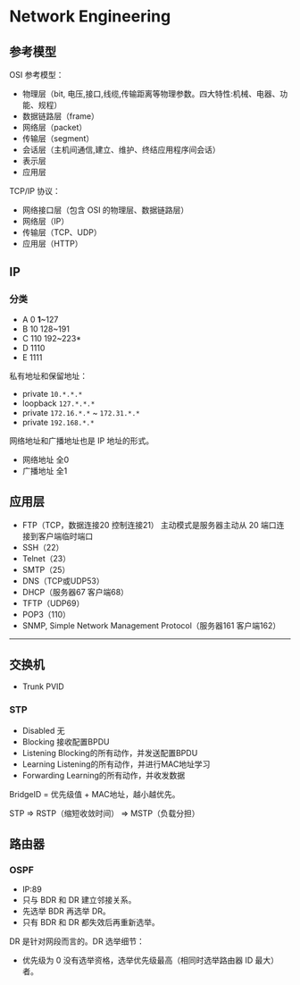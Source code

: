# Network Engineering

## 参考模型

OSI 参考模型：

- 物理层（bit, 电压,接口,线缆,传输距离等物理参数。四大特性:机械、电器、功能、规程）
- 数据链路层（frame）
- 网络层（packet）
- 传输层（segment）
- 会话层（主机间通信,建立、维护、终结应用程序间会话）
- 表示层
- 应用层

TCP/IP 协议：

- 网络接口层（包含 OSI 的物理层、数据链路层）
- 网络层（IP）
- 传输层（TCP、UDP）
- 应用层（HTTP）

## IP

### 分类

- A 0 **1**~127
- B 10 128~191
- C 110 192~223*
- D 1110
- E 1111

私有地址和保留地址：

- private `10.*.*.*`
- loopback `127.*.*.*`
- private `172.16.*.*` ~ `172.31.*.*`
- private `192.168.*.*`

网络地址和广播地址也是 IP 地址的形式。

- 网络地址 全0
- 广播地址 全1

## 应用层

- FTP（TCP，数据连接20 控制连接21） 主动模式是服务器主动从 20 端口连接到客户端临时端口
- SSH（22）
- Telnet（23）
- SMTP（25）
- DNS（TCP或UDP53）
- DHCP（服务器67 客户端68）
- TFTP（UDP69）
- POP3（110）
- SNMP, Simple Network Management Protocol（服务器161 客户端162）

---

## 交换机

- Trunk PVID

### STP

- Disabled 无
- Blocking 接收配置BPDU
- Listening Blocking的所有动作，并发送配置BPDU
- Learning Listening的所有动作，并进行MAC地址学习
- Forwarding Learning的所有动作，并收发数据

BridgeID = 优先级值 + MAC地址，越小越优先。

STP => RSTP（缩短收敛时间） => MSTP（负载分担）

## 路由器

### OSPF

- IP:89
- 只与 BDR 和 DR 建立邻接关系。
- 先选举 BDR 再选举 DR。
- 只有 BDR 和 DR 都失效后再重新选举。

DR 是针对网段而言的。DR 选举细节：

- 优先级为 0 没有选举资格，选举优先级最高（相同时选举路由器 ID 最大）者。
